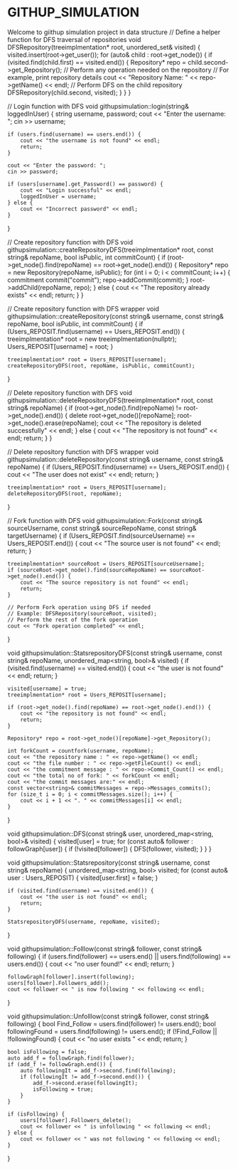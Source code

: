 # GITHUP_SIMULATION
Welcome to giithup simulation project in data structure
// Define a helper function for DFS traversal of repositories
void DFSRepository(treeimplmentation* root, unordered_set<string>& visited) {
    visited.insert(root->get_user());
    for (auto& child : root->get_node()) {
        if (visited.find(child.first) == visited.end()) {
            Repository* repo = child.second->get_Repository();
            // Perform any operation needed on the repository
            // For example, print repository details
            cout << "Repository Name: " << repo->getName() << endl;
            // Perform DFS on the child repository
            DFSRepository(child.second, visited);
        }
    }
}

// Login function with DFS
void githupsimulation::login(string& loggedInUser) {
    string username, password;
    cout << "Enter the username: ";
    cin >> username;

    if (users.find(username) == users.end()) {
        cout << "the username is not found" << endl;
        return;
    }

    cout << "Enter the password: ";
    cin >> password;

    if (users[username].get_Password() == password) {
        cout << "Login successful" << endl;
        loggedInUser = username;
    } else {
        cout << "Incorrect password" << endl;
    }
}

// Create repository function with DFS
void githupsimulation::createRepositoryDFS(treeimplmentation* root, const string& repoName, bool isPublic, int commitCount) {
    if (root->get_node().find(repoName) == root->get_node().end()) {
        Repository* repo = new Repository(repoName, isPublic);
        for (int i = 0; i < commitCount; i++) {
            commitment commit("commit");
            repo->addCommit(commit);
        }
        root->addChild(repoName, repo);
    } else {
        cout << "The repository already exists" << endl;
        return;
    }
}

// Create repository function with DFS wrapper
void githupsimulation::createRepository(const string& username, const string& repoName, bool isPublic, int commitCount) {
    if (Users_REPOSIT.find(username) == Users_REPOSIT.end()) {
        treeimplmentation* root = new treeimplmentation(nullptr);
        Users_REPOSIT[username] = root;
    }

    treeimplmentation* root = Users_REPOSIT[username];
    createRepositoryDFS(root, repoName, isPublic, commitCount);
}

// Delete repository function with DFS
void githupsimulation::deleteRepositoryDFS(treeimplmentation* root, const string& repoName) {
    if (root->get_node().find(repoName) != root->get_node().end()) {
        delete root->get_node()[repoName];
        root->get_node().erase(repoName);
        cout << "The repository is deleted successfully" << endl;
    } else {
        cout << "The repository is not found" << endl;
        return;
    }
}

// Delete repository function with DFS wrapper
void githupsimulation::deleteRepository(const string& username, const string& repoName) {
    if (Users_REPOSIT.find(username) == Users_REPOSIT.end()) {
        cout << "The user does not exist" << endl;
        return;
    }

    treeimplmentation* root = Users_REPOSIT[username];
    deleteRepositoryDFS(root, repoName);
}

// Fork function with DFS
void githupsimulation::Fork(const string& sourceUsername, const string& sourceRepoName, const string& targetUsername) {
    if (Users_REPOSIT.find(sourceUsername) == Users_REPOSIT.end()) {
        cout << "The source user is not found" << endl;
        return;
    }

    treeimplmentation* sourceRoot = Users_REPOSIT[sourceUsername];
    if (sourceRoot->get_node().find(sourceRepoName) == sourceRoot->get_node().end()) {
        cout << "The source repository is not found" << endl;
        return;
    }

    // Perform Fork operation using DFS if needed
    // Example: DFSRepository(sourceRoot, visited);
    // Perform the rest of the fork operation
    cout << "Fork operation completed" << endl;
}

void githupsimulation::StatsrepositoryDFS(const string& username, const string& repoName, unordered_map<string, bool>& visited) {
    if (visited.find(username) == visited.end()) {
        cout << "the user is not found" << endl;
        return;
    }

    visited[username] = true;
    treeimplmentation* root = Users_REPOSIT[username];

    if (root->get_node().find(repoName) == root->get_node().end()) {
        cout << "the repository is not found" << endl;
        return;
    }

    Repository* repo = root->get_node()[repoName]->get_Repository();

    int forkCount = countfork(username, repoName);
    cout << "the repository name : " << repo->getName() << endl;
    cout << "the file number : " << repo->getFileCount() << endl;
    cout << "the commitment message : " << repo->Commit_Count() << endl;
    cout << "the total no of fork: " << forkCount << endl;
    cout << "the commit messages are:" << endl;
    const vector<string>& commitMessages = repo->Messages_commits();
    for (size_t i = 0; i < commitMessages.size(); i++) {
        cout << i + 1 << ". " << commitMessages[i] << endl;
    }
}

void githupsimulation::DFS(const string& user, unordered_map<string, bool>& visited) {
    visited[user] = true;
    for (const auto& follower : followGraph[user]) {
        if (!visited[follower]) {
            DFS(follower, visited);
        }
    }
}

void githupsimulation::Statsrepository(const string& username, const string& repoName) {
    unordered_map<string, bool> visited;
    for (const auto& user : Users_REPOSIT) {
        visited[user.first] = false;
    }

    if (visited.find(username) == visited.end()) {
        cout << "the user is not found" << endl;
        return;
    }

    StatsrepositoryDFS(username, repoName, visited);
}

void githupsimulation::Folllow(const string& follower, const string& following) {
    if (users.find(follower) == users.end() || users.find(following) == users.end()) {
        cout << "no user found!" << endl;
        return;
    }

    followGraph[follower].insert(following);
    users[follower].Followers_add();
    cout << follower << " is now following " << following << endl;
}

void githupsimulation::Unfolllow(const string& follower, const string& following) {
    bool Find_Follow = users.find(follower) != users.end();
    bool followingFound = users.find(following) != users.end();
    if (!Find_Follow || !followingFound) {
        cout << "no user exists " << endl;
        return;
    }

    bool isFollowing = false;
    auto add_f = followGraph.find(follower);
    if (add_f != followGraph.end()) {
        auto followingIt = add_f->second.find(following);
        if (followingIt != add_f->second.end()) {
            add_f->second.erase(followingIt);
            isFollowing = true;
        }
    }

    if (isFollowing) {
        users[follower].Followers_delete();
        cout << follower << " is unfollowing " << following << endl;
    } else {
        cout << follower << " was not following " << following << endl;
    }
}
